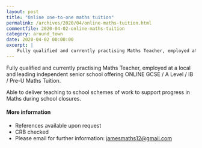 ```yaml
---
layout: post
title: "Online one-to-one maths tuition"
permalink: /archives/2020/04/online-maths-tuition.html
commentfile: 2020-04-02-online-maths-tuition
category: around_town
date: 2020-04-02 00:00:00
excerpt: |
    Fully qualified and currently practising Maths Teacher, employed at a local and leading independent senior school offering ONLINE GCSE / A Level / IB / Pre-U Maths Tuition.
---
```

Fully qualified and currently practising Maths Teacher, employed at a local and leading independent senior school offering ONLINE GCSE / A Level / IB / Pre-U Maths Tuition.

Able to deliver teaching to school schemes of work to support progress in Maths during school closures.

#### More information

- References available upon request
- CRB checked
- Please email for further information: [jamesmaths12@gmail.com](mailto:jamesmaths12@gmail.com)
